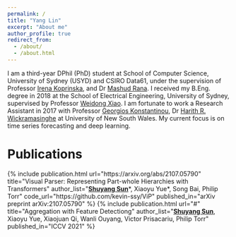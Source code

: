 ```yaml
---
permalink: /
title: "Yang Lin"
excerpt: "About me"
author_profile: true
redirect_from: 
  - /about/
  - /about.html
---
```


I am a third-year DPhil (PhD) student at School of Computer Science, University of Sydney (USYD) and CSIRO Data61, under the supervision of Professor [Irena Koprinska](https://www.sydney.edu.au/engineering/about/our-people/academic-staff/irena-koprinska.html), and Dr [Mashud Rana](https://people.csiro.au/r/m/mdmashud-rana). I received my B.Eng. degree in 2018 at the School of Electrical Engineering, University of Sydney, supervised by Professor [Weidong Xiao](https://www.sydney.edu.au/engineering/about/our-people/academic-staff/weidong-xiao.html). I am fortunate to work a Research Assistant  in 2017 with Professor [Georgios Konstantinou](https://research.unsw.edu.au/people/dr-georgios-konstantinou), Dr [Harith R. Wickramasinghe](https://www.unsw.edu.au/engineering/our-people/harith-wickramasinghe) at University of New South Wales. 
My current focus is on time series forecasting and deep learning.

Publications
======

<table width="100%">
	<!-- publication 1 -->
	{%  include publication.html 
		url="https://arxiv.org/abs/2107.05790"
		title="Visual Parser: Representing Part-whole Hierarchies with Transformers" 
		author_list="<b><u>Shuyang Sun</u></b>*, Xiaoyu Yue*, Song Bai, Philip Torr"
		code_url="https://github.com/kevin-ssy/ViP"
		published_in="arXiv preprint arXiv:2107.05790"
	%}	
	<!-- publication 2 -->
	{%  include publication.html 
		url="#"
		title="Aggregation with Feature Detectiong" 
		author_list="<b><u>Shuyang Sun</u></b>, Xiaoyu Yue, Xiaojuan Qi, Wanli Ouyang, Victor Prisacariu, Philip Torr"
		published_in="ICCV 2021"
	%}	
</table>
